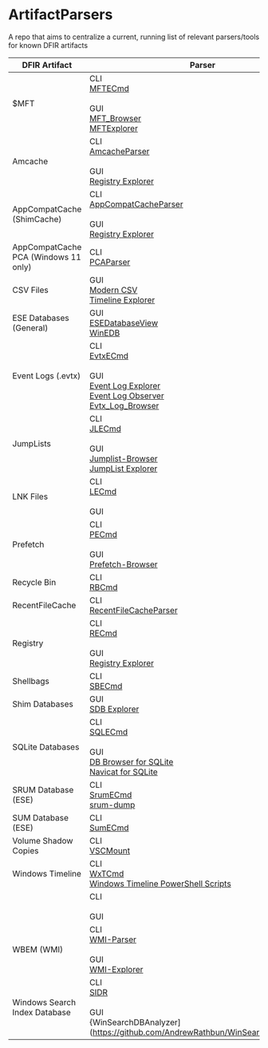 # ArtifactParsers



A repo that aims to centralize a current, running list of relevant parsers/tools for known DFIR artifacts


| DFIR Artifact                        | Parser                                                                                                                                                                                                                                                                      |
|--------------------------------------|-----------------------------------------------------------------------------------------------------------------------------------------------------------------------------------------------------------------------------------------------------------------------------|
| $MFT                                 | CLI<br>[MFTECmd](https://ericzimmerman.github.io/#!index.md)<br><br>GUI<br>[MFT_Browser](https://github.com/kacos2000/MFT_Browser)<br>[MFTExplorer](https://ericzimmerman.github.io/#!index.md)                                                                             |
| Amcache                              | CLI<br>[AmcacheParser](https://ericzimmerman.github.io/#!index.md)<br><br>GUI<br>[Registry Explorer](https://ericzimmerman.github.io/#!index.md)                                                                                                                            |
| AppCompatCache (ShimCache)           | CLI<br>[AppCompatCacheParser](https://ericzimmerman.github.io/#!index.md)<br><br>GUI<br>[Registry Explorer](https://ericzimmerman.github.io/#!index.md)                                                                                                                     |
| AppCompatCache PCA (Windows 11 only) | CLI<br>[PCAParser](https://github.com/AndrewRathbun/PCAParser)                                                                                                                                                                                                              |
| CSV Files                            | GUI<br>[Modern CSV](https://www.moderncsv.com/)<br>[Timeline Explorer](https://ericzimmerman.github.io/#!index.md)                                                                                                                                                          |
| ESE Databases (General)              | GUI<br>[ESEDatabaseView](https://www.nirsoft.net/utils/ese_database_view.html)<br>[WinEDB](https://github.com/kacos2000/WinEDB)                                                                                                                                             |
| Event Logs (.evtx)                   | CLI<br>[EvtxECmd](https://ericzimmerman.github.io/#!index.md)<br><br>GUI<br>[Event Log Explorer](https://www.eventlogxp.com/)<br>[Event Log Observer](https://lizard-labs.com/event_log_observer.aspx)<br>[Evtx_Log_Browser](https://github.com/kacos2000/Evtx_Log_Browser) |
| JumpLists                            | CLI<br>[JLECmd](https://ericzimmerman.github.io/#!index.md)<br><br>GUI<br>[Jumplist-Browser](https://github.com/kacos2000/Jumplist-Browser)<br>[JumpList Explorer](https://ericzimmerman.github.io/#!index.md)                                                              |
| LNK Files                            | CLI<br>[LECmd](https://ericzimmerman.github.io/#!index.md)<br><br>GUI                                                                                                                                                                                                       |
| Prefetch                             | CLI<br>[PECmd](https://ericzimmerman.github.io/#!index.md)<br><br>GUI<br>[Prefetch-Browser](https://github.com/kacos2000/Prefetch-Browser)                                                                                                                                  |
| Recycle Bin                          | CLI<br>[RBCmd](https://ericzimmerman.github.io/#!index.md)                                                                                                                                                                                                                  |
| RecentFileCache                      | CLI<br>[RecentFileCacheParser](https://ericzimmerman.github.io/#!index.md)                                                                                                                                                                                                  |
| Registry                             | CLI<br>[RECmd](https://ericzimmerman.github.io/#!index.md)<br><br>GUI<br>[Registry Explorer](https://ericzimmerman.github.io/#!index.md)                                                                                                                                    |
| Shellbags                            | CLI<br>[SBECmd](https://ericzimmerman.github.io/#!index.md)                                                                                                                                                                                                                 |
| Shim Databases                       | GUI<br>[SDB Explorer](https://ericzimmerman.github.io/#!index.md)                                                                                                                                                                                                           |
| SQLite Databases                     | CLI<br>[SQLECmd](https://ericzimmerman.github.io/#!index.md)<br><br>GUI<br>[DB Browser for SQLite](https://sqlitebrowser.org/)<br>[Navicat for SQLite](https://navicat.com/en/products/navicat-for-sqlite)                                                                  |
| SRUM Database (ESE)                  | CLI<br>[SrumECmd](https://ericzimmerman.github.io/#!index.md)<br>[srum-dump](https://github.com/MarkBaggett/srum-dump)                                                                                                                                                      |
| SUM Database (ESE)                   | CLI<br>[SumECmd](https://ericzimmerman.github.io/#!index.md)                                                                                                                                                                                                                |
| Volume Shadow Copies                 | CLI<br>[VSCMount](https://ericzimmerman.github.io/#!index.md)                                                                                                                                                                                                               |
| Windows Timeline                     | CLI<br>[WxTCmd](https://ericzimmerman.github.io/#!index.md)<br>[Windows Timeline PowerShell Scripts](https://github.com/kacos2000/WindowsTimeline)                                                                                                                          |
|                                      | CLI<br><br>GUI                                                                                                                                                                                                                                                              |
| WBEM (WMI)                           | CLI<br>[WMI-Parser](https://github.com/AndrewRathbun/WMI-Parser)<br><br>GUI<br>[WMI-Explorer](https://github.com/AndrewRathbun/WMI-Explorer)                                                                                                                                |
| Windows Search Index Database        | CLI<br>[SIDR](https://github.com/strozfriedberg/sidr)<br><br>GUI<br>{WinSearchDBAnalyzer](https://github.com/AndrewRathbun/WinSearchDBAnalyzer)                                                                                                                             |
